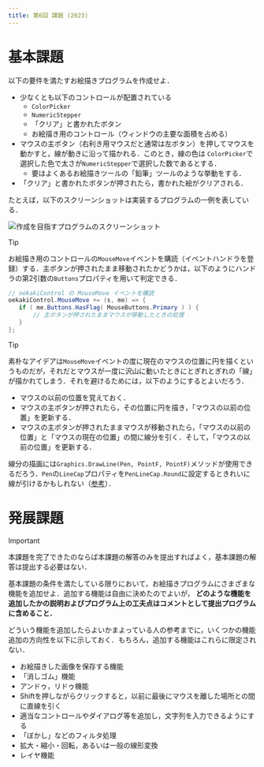 ```yaml
---
title: 第6回 課題 (2023)
---
```


# 基本課題

以下の要件を満たすお絵描きプログラムを作成せよ．

- 少なくとも以下のコントロールが配置されている
  - ``ColorPicker``
  - ``NumericStepper``
  - 「クリア」と書かれたボタン
  - お絵描き用のコントロール（ウィンドウの主要な面積を占める）
- マウスの主ボタン（右利き用マウスだと通常は左ボタン）を押してマウスを動かすと，線が動きに沿って描かれる．このとき，線の色は
  ``ColorPicker``で選択した色で太さが``NumericStepper``で選択した数であるとする．
  - 要はよくあるお絵描きツールの「鉛筆」ツールのような挙動をする．
- 「クリア」と書かれたボタンが押されたら，書かれた絵がクリアされる．

たとえば，以下のスクリーンショットは実装するプログラムの一例を表している．

![作成を目指すプログラムのスクリーンショット](./images/eto/oekaki.png)

> [!TIP]
>
> お絵描き用のコントロールの``MouseMove``イベントを購読（イベントハンドラを登録）する．主ボタンが押されたまま移動されたかどうかは，以下のようにハンドラの第2引数の``Buttons``プロパティを用いて判定できる．
>
> ```cs
> // oekakiControl の MouseMove イベントを購読
> oekakiControl.MouseMove += (s, me) => {
>    if ( me.Buttons.HasFlag( MouseButtons.Primary ) ) {
>        // 主ボタンが押されたままマウスが移動したときの処理
>    }
> };
> ```

> [!TIP]
> 素朴なアイデアは``MouseMove``イベントの度に現在のマウスの位置に円を描くというものだが，それだとマウスが一度に沢山に動いたときにとぎれとぎれの「線」が描かれてしまう．それを避けるためには，以下のようにするとよいだろう．
>
> - マウスの以前の位置を覚えておく．
> - マウスの主ボタンが押されたら，その位置に円を描き，「マウスの以前の位置」を更新する．
> - マウスの主ボタンが押されたままマウスが移動されたら，「マウスの以前の位置」と「マウスの現在の位置」の間に線分を引く．そして，「マウスの以前の位置」を更新する．
>  
> 線分の描画には``Graphics.DrawLine(Pen, PointF, PointF)``メソッドが使用できるだろう．``Pen``の``LineCap``プロパティを``PenLineCap.Round``に設定するときれいに線が引けるかもしれない（[参考](http://pages.picoe.ca/docs/api/html/P_Eto_Drawing_Pen_LineCap.htm>)）．

# 発展課題

> [!IMPORTANT]
> 本課題を完了できたのならば本課題の解答のみを提出すればよく，基本課題の解答は提出する必要はない．

基本課題の条件を満たしている限りにおいて，お絵描きプログラムにさまざまな機能を追加せよ．追加する機能は自由に決めたのでよいが， **どのような機能を追加したかの説明およびプログラム上の工夫点はコメントとして提出プログラムに含めること．**

どういう機能を追加したらよいかまよっている人の参考までに，いくつかの機能追加の方向性を以下に示しておく．もちろん，追加する機能はこれらに限定されない．

- お絵描きした画像を保存する機能
- 「消しゴム」機能
- アンドゥ，リドゥ機能
- Shiftを押しながらクリックすると，以前に最後にマウスを離した場所との間に直線を引く
- 適当なコントロールやダイアログ等を追加し，文字列を入力できるようにする
- 「ぼかし」などのフィルタ処理
- 拡大・縮小・回転，あるいは一般の線形変換
- レイヤ機能
